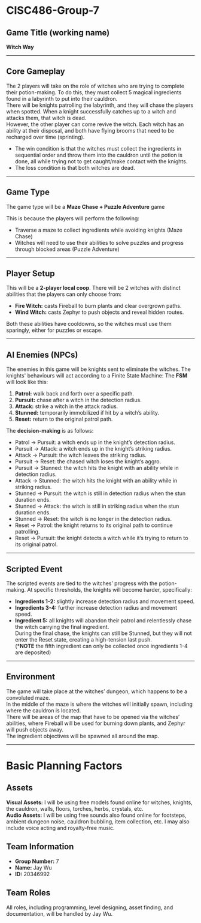 # CISC486-Group-7

## Game Title (working name) 
**Witch Way**

---

## Core Gameplay
The 2 players will take on the role of witches who are trying to complete their potion-making. To do this, they must collect 5 magical ingredients found in a labyrinth to put into their cauldron.  
There will be knights patrolling the labyrinth, and they will chase the players when spotted. When a knight successfully catches up to a witch and attacks them, that witch is dead.  
However, the other player can come revive the witch. Each witch has an ability at their disposal, and both have flying brooms that need to be recharged over time (sprinting).  

- The win condition is that the witches must collect the ingredients in sequential order and throw them into the cauldron until the potion is done, all while trying not to get caught/make contact with the knights.
- The loss condition is that both witches are dead.

---

## Game Type
The game type will be a **Maze Chase + Puzzle Adventure** game  

This is because the players will perform the following:
- Traverse a maze to collect ingredients while avoiding knights (Maze Chase)
- Witches will need to use their abilities to solve puzzles and progress through blocked areas (Puzzle Adventure) 

---

## Player Setup
This will be a **2-player local coop**. 
There will be 2 witches with distinct abilities that the players can only choose from:
- **Fire Witch:** casts Fireball to burn plants and clear overgrown paths.
- **Wind Witch:** casts Zephyr to push objects and reveal hidden routes.  

Both these abilities have cooldowns, so the witches must use them sparingly, either for puzzles or escape.

---

## AI Enemies (NPCs)
The enemies in this game will be knights sent to eliminate the witches.
The knights' behaviours will act according to a Finite State Machine:
The **FSM** will look like this:
1. **Patrol:** walk back and forth over a specific path.
2. **Pursuit:** chase after a witch in the detection radius.  
3. **Attack:** strike a witch in the attack radius.  
4. **Stunned:** temporarily immobilized if hit by a witch’s ability.  
5. **Reset:** return to the original patrol path.  

The **decision-making** is as follows:
- Patrol → Pursuit: a witch ends up in the knight’s detection radius.
- Pursuit → Attack: a witch ends up in the knight’s striking radius.
- Attack → Pursuit: the witch leaves the striking radius.
- Pursuit → Reset: the chased witch loses the knight’s aggro.
- Pursuit → Stunned: the witch hits the knight with an ability while in detection radius.
- Attack → Stunned: the witch hits the knight with an ability while in striking radius.
- Stunned → Pursuit: the witch is still in detection radius when the stun duration ends.
- Stunned → Attack: the witch is still in striking radius when the stun duration ends.
- Stunned → Reset: the witch is no longer in the detection radius.
- Reset → Patrol: the knight returns to its original path to continue patrolling.
- Reset → Pursuit: the knight detects a witch while it’s trying to return to its original patrol.

---

## Scripted Event
The scripted events are tied to the witches’ progress with the potion-making. 
At specific thresholds, the knights will become harder, specifically:
- **Ingredients 1-2:** slightly increase detection radius and movement speed.  
- **Ingredients 3-4:** further increase detection radius and movement speed.  
- **Ingredient 5:** all knights will abandon their patrol and relentlessly chase the witch carrying the final ingredient.  
During the final chase, the knights can still be Stunned, but they will not enter the Reset state, creating a high-tension last push.  
(***NOTE** the fifth ingredient can only be collected once ingredients 1-4 are deposited)  

---

## Environment
The game will take place at the witches’ dungeon, which happens to be a convoluted maze.  
In the middle of the maze is where the witches will initially spawn, including where the cauldron is located.  
There will be areas of the map that have to be opened via the witches’ abilities, where Fireball will be used for burning down plants, and Zephyr will push objects away.   
The ingredient objectives will be spawned all around the map. 

---
# Basic Planning Factors

## Assets
**Visual Assets:** I will be using free models found online for witches, knights, the cauldron, walls, floors, torches, herbs, crystals, etc.  
**Audio Assets:** I will be using free sounds also found online for footsteps, ambient dungeon noise, cauldron bubbling, item collection, etc. I may also include voice acting and royalty-free music.  

## Team Information
- **Group Number:** 7  
- **Name:** Jay Wu  
- **ID:** 20346992  

## Team Roles
All roles, including programming, level designing, asset finding, and documentation, will be handled by Jay Wu.
